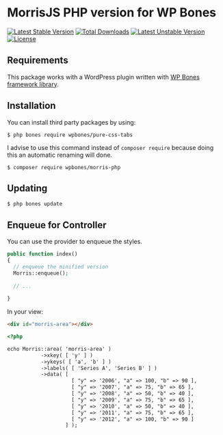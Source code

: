 # MorrisJS PHP version for WP Bones

[![Latest Stable Version](https://poser.pugx.org/wpbones/morris-php/v/stable)](https://packagist.org/packages/wpbones/morris-php)
[![Total Downloads](https://poser.pugx.org/wpbones/morris-php/downloads)](https://packagist.org/packages/wpbones/morris-php)
[![Latest Unstable Version](https://poser.pugx.org/wpbones/morris-php/v/unstable)](https://packagist.org/packages/wpbones/morris-php)
[![License](https://poser.pugx.org/wpbones/morris-php/license)](https://packagist.org/packages/wpbones/morris-php)

## Requirements

This package works with a WordPress plugin written with [WP Bones framework library](https://github.com/wpbones/WPBones).

## Installation

You can install third party packages by using:

    $ php bones require wpbones/pure-css-tabs
   
I advise to use this command instead of `composer require` because doing this an automatic renaming will done.  

    $ composer require wpbones/morris-php
    
## Updating
    
    $ php bones update

## Enqueue for Controller

You can use the provider to enqueue the styles.

```php
public function index()
{
  // enqueue the minified version
  Morris::enqueue();
  
  // ...
  
}
```

In your view:

```html
<div id="morris-area"></div>

<?php

echo Morris::area( 'morris-area' )
           ->xkey( [ 'y' ] )
           ->ykeys( [ 'a', 'b' ] )
           ->labels( [ 'Series A', 'Series B' ] )
           ->data( [
                     [ "y" => '2006', "a" => 100, "b" => 90 ],
                     [ "y" => '2007', "a" => 75, "b" => 65 ],
                     [ "y" => '2008', "a" => 50, "b" => 40 ],
                     [ "y" => '2009', "a" => 75, "b" => 65 ],
                     [ "y" => '2010', "a" => 50, "b" => 40 ],
                     [ "y" => '2011', "a" => 75, "b" => 65 ],
                     [ "y" => '2012', "a" => 100, "b" => 90 ]
                   ] );
```

